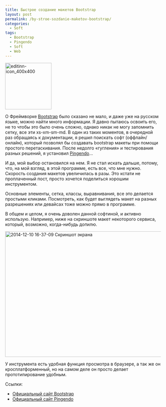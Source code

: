 ```yaml
---
title: Быстрое создание макетов Bootstrap
layout: post
permalink: /by-stroe-sozdanie-maketov-bootstrap/
categories:
  - Soft
tags:
  - Bootstrap
  - Pingendo
  - Soft
  - Web
---
```

<img class="alignleft wp-image-1018 size-thumbnail" src="https://doam.ru/wp-content/uploads/2014/12/editinn-icon_400x400-150x150.png" alt="editinn-icon_400x400" width="150" height="150" />

О Фреймворке <a href="http://getbootstrap.com/" target="_blank">Bootstrap</a> было сказано не мало, и даже уже на русском языке, можно найти много информации. Я давно пытаюсь освоить его, не то чтобы это было очень сложно, однако никак не могу запомнить сетку, все эти xs-xm-sm-md. В один из таких моментов, в очередной раз обращаясь к документации, я решил поискать софт (оффлайн/онлайн), который позволял бы создавать bootstrap макеты при помощи простого перетаскивания. После недолго «гугления» и тестирования разных решений, я установил <a href="http://www.pingendo.com/" target="_blank">Pingendo</a>…<!--more-->

И да, мой выбор остановился на нем. Я не стал искать дальше, потому, что, на мой взгляд, в этой программе, есть все, что мне нужно. Скорость создания макетов увеличилась в разы. Это кстати не проплаченный пост, просто хочется поделиться хорошим инструментом.

Основные элементы, сетка, классы, выравнивания, все это делается простыми кликами. Посмотреть, как будет выглядеть макет на разных разрешениях или девайсах тоже можно прямо в программе.

В общем и целом, я очень доволен данной софтиной, и активно использую. Например, ниже на скриншоте макет некоторого сервиса, который, возможно, когда-нибудь допилю.

<a href="https://doam.ru/wp-content/uploads/2014/12/2014-12-10-16-37-09-Skrinshot-e-krana.png" rel="lightbox[1017]" title="2014-12-10 16-37-09 Скриншот экрана"><img class="aligncenter size-large wp-image-1019" src="https://doam.ru/wp-content/uploads/2014/12/2014-12-10-16-37-09-Skrinshot-e-krana-1024x553.png" alt="2014-12-10 16-37-09 Скриншот экрана" width="750" height="405" /></a>

У инструмента есть удобная функция просмотра в браузере, а так же он кросплатформенный, но на самом деле он просто делает прототипирование удобным.

Ссылки:

  * <a href="http://getbootstrap.com/" target="_blank">Официальный сайт Bootstrap</a>
  * <a href="http://www.pingendo.com/" target="_blank">Официальный сайт Pingendo</a>